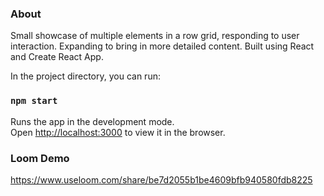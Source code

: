 ### About
Small showcase of multiple elements in a row grid, responding to user interaction. Expanding to bring in more detailed content. Built using React and Create React App.

In the project directory, you can run:
### `npm start`

Runs the app in the development mode.<br>
Open [http://localhost:3000](http://localhost:3000) to view it in the browser.

### Loom Demo
https://www.useloom.com/share/be7d2055b1be4609bfb940580fdb8225
